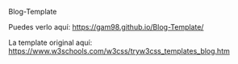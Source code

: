 Blog-Template

Puedes verlo aquí: https://gam98.github.io/Blog-Template/

La template original aquí: https://www.w3schools.com/w3css/tryw3css_templates_blog.htm


